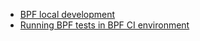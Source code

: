 * [BPF local development](bpf-local-development.md)
* [Running BPF tests in BPF CI environment](bpfci-troubleshooting.md)